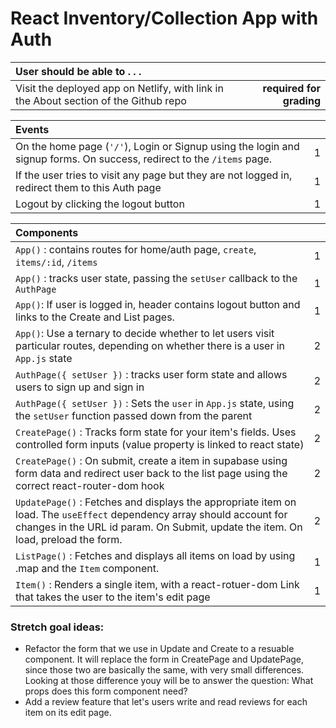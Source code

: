 # React Inventory/Collection App with Auth

| User should be able to . . .                                                         |             |
| :----------------------------------------------------------------------------------- | ----------: |
| Visit the deployed app on Netlify, with link in the About section of the Github repo |  **required for grading** |

| Events                                                                                |             |
| :----------------------------------------------------------------------------------- | ----------: |
| On the home page (`'/'`), Login or Signup using the login and signup forms. On success, redirect to the `/items` page. | 1|
| If the user tries to visit any page but they are not logged in, redirect them to this Auth page   |        1 |
| Logout by clicking the logout button                                                       |       1 |

| Components                                                                                |             |
| :----------------------------------------------------------------------------------- | ----------: |
| `App()` : contains routes for home/auth page, `create`, `items/:id`, `/items` |1|
| `App()` : tracks user state, passing the `setUser` callback to the `AuthPage` |1|
| `App()`:  If user is logged in, header contains logout button and links to the Create and List pages. |1|
|  `App()`:  Use a ternary to decide whether to let users visit particular routes, depending on whether there is a user in `App.js` state |2|
| `AuthPage({ setUser })` : tracks user form state and allows users to sign up and sign in |2|
| `AuthPage({ setUser })` : Sets the `user` in `App.js` state, using the `setUser` function passed down from the parent |2|
| `CreatePage()` : Tracks form state for your item's fields. Uses controlled form inputs (value property is linked to react state) |2|
| `CreatePage()` : On submit, create a item in supabase using form data and redirect user back to the list page using the correct react-router-dom hook |2|
| `UpdatePage()` : Fetches and displays the appropriate item on load. The `useEffect` dependency array should account for changes in the URL id param. On Submit, update the item. On load, preload the form. |2|
| `ListPage()` : Fetches and displays all items on load by using .map and the `Item` component. |1|
| `Item()` : Renders a single item, with a react-rotuer-dom Link that takes the user to the item's edit page  |1|

### Stretch goal ideas:
- Refactor the form that we use in Update and Create to a resuable component. It will replace the form in CreatePage and UpdatePage, since those two are basically the same, with very small differences. Looking at those difference youy will be to answer the question: What props does this form component need?
- Add a review feature that let's users write and read reviews for each item on its edit page.
